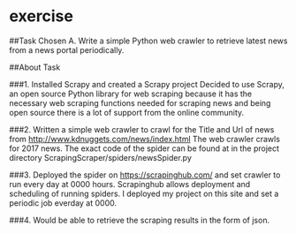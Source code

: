 # exercise

##Task Chosen
A. Write a simple Python web crawler to retrieve latest news from a news portal periodically.

##About Task

###1. Installed Scrapy and created a Scrapy project
Decided to use Scrapy, an open source Python library for web scraping because it has the necessary web scraping functions needed for scraping news and being open source there is a lot of support from the online community.

###2. Written a simple web crawler to crawl for the Title and Url of news from http://www.kdnuggets.com/news/index.html
The web crawler crawls for 2017 news. The exact code of the spider can be found at in the project directory ScrapingScraper/spiders/newsSpider.py

###3. Deployed the spider on https://scrapinghub.com/ and set crawler to run every day at 0000 hours.
Scrapinghub allows deployment and scheduling of running spiders. I deployed my project on this site and set a periodic job everday at 0000.

###4. Would be able to retrieve the scraping results in the form of json.
